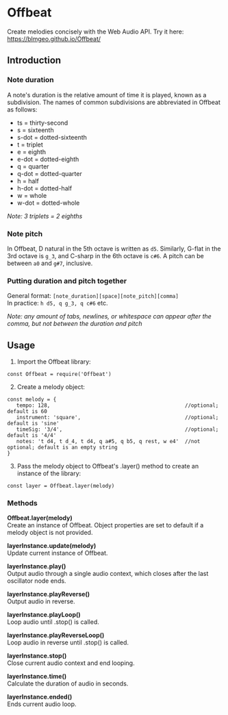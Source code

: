 # Offbeat
Create melodies concisely with the Web Audio API. Try it here: https://blmgeo.github.io/Offbeat/

## Introduction  
### Note duration
A note's duration is the relative amount of time it is played, known as a subdivision. 
The names of common subdivisions are abbreviated in Offbeat as follows:

* ts = thirty-second  
* s = sixteenth  
* s-dot = dotted-sixteenth  
* t = triplet  
* e = eighth  
* e-dot = dotted-eighth    
* q = quarter  
* q-dot = dotted-quarter  
* h = half  
* h-dot = dotted-half   
* w = whole
* w-dot = dotted-whole   

_Note: 3 triplets = 2 eighths_

### Note pitch
In Offbeat, D natural in the 5th octave is written as `d5`. Similarly, G-flat in the 3rd octave is `g_3`, 
and C-sharp in the 6th octave is `c#6`. A pitch can be between `a0` and `g#7`, inclusive.

### Putting duration and pitch together
General format: `[note_duration][space][note_pitch][comma]`   
In practice: `h d5, q g_3, q c#6` etc.

_Note: any amount of tabs, newlines, or whitespace can appear after the comma, but not between the duration and pitch_  

## Usage  
1) Import the Offbeat library:
~~~
const Offbeat = require('Offbeat')
~~~
2) Create a melody object:  
~~~
const melody = {  
   tempo: 128,                                            //optional; default is 60
   instrument: 'square',                                  //optional; default is 'sine'
   timeSig: '3/4',                                        //optional; default is '4/4'
   notes: 't d4, t d_4, t d4, q a#5, q b5, q rest, w e4'  //not optional; default is an empty string
}
~~~
3) Pass the melody object to Offbeat's .layer() method to create an instance of the library:
~~~
const layer = Offbeat.layer(melody) 
~~~

### Methods
__Offbeat.layer(melody)__  
Create an instance of Offbeat. Object properties are set to default if a melody object is not provided.  

__layerInstance.update(melody)__  
Update current instance of Offbeat.

__layerInstance.play()__    
Output audio through a single audio context, which closes after the last oscillator node ends.

__layerInstance.playReverse()__  
Output audio in reverse.

__layerInstance.playLoop()__  
Loop audio until .stop() is called.

__layerInstance.playReverseLoop()__  
Loop audio in reverse until .stop() is called.

__layerInstance.stop()__  
Close current audio context and end looping.

__layerInstance.time()__  
Calculate the duration of audio in seconds.

__layerInstance.ended()__  
Ends current audio loop.


